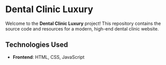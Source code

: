 # Dental Clinic Luxury

Welcome to the **Dental Clinic Luxury** project! This repository contains the source code and resources for a modern, high-end dental clinic website.

## Technologies Used

- **Frontend**: HTML, CSS, JavaScript